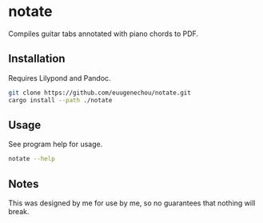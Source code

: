 # notate

Compiles guitar tabs annotated with piano chords to PDF.

## Installation

Requires Lilypond and Pandoc.

```bash
git clone https://github.com/euugenechou/notate.git
cargo install --path ./notate
```

## Usage

See program help for usage.

```bash
notate --help
```

## Notes

This was designed by me for use by me, so no guarantees that nothing will break.
